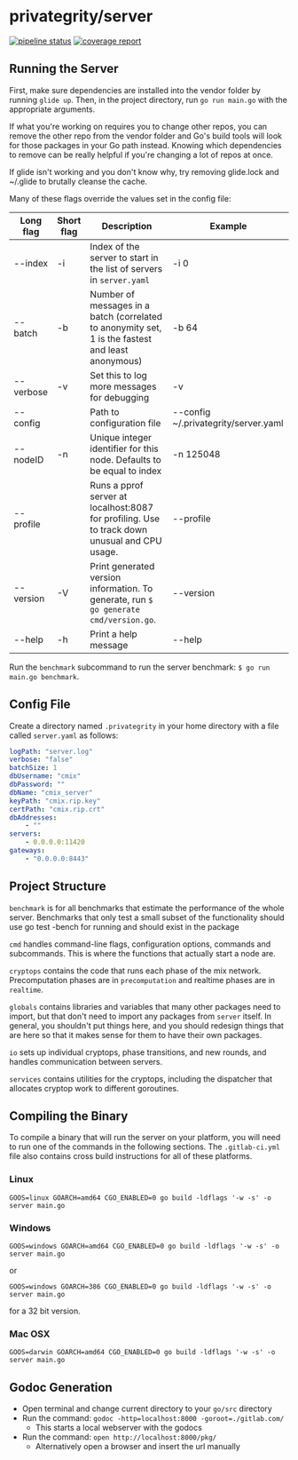 # privategrity/server

[![pipeline status](https://gitlab.com/elixxir/server/badges/master/pipeline.svg)](https://gitlab.com/elixxir/server/commits/master)
[![coverage report](https://gitlab.com/elixxir/server/badges/master/coverage.svg)](https://gitlab.com/elixxir/server/commits/master)

## Running the Server

First, make sure dependencies are installed into the vendor folder by running
`glide up`. Then, in the project directory, run `go run main.go` with the
appropriate arguments.

If what you're working on requires you to change other repos, you can remove
the other repo from the vendor folder and Go's build tools will look for those
packages in your Go path instead. Knowing which dependencies to remove can be
really helpful if you're changing a lot of repos at once.

If glide isn't working and you don't know why, try removing glide.lock and
~/.glide to brutally cleanse the cache.

Many of these flags override the values set in the config file:

|Long flag|Short flag|Description|Example|
|---|---|---|---|
|--index|-i|Index of the server to start in the list of servers in `server.yaml`|-i 0|
|--batch|-b|Number of messages in a batch (correlated to anonymity set, 1 is the fastest and least anonymous)|-b 64|
|--verbose|-v|Set this to log more messages for debugging|-v|
|--config| |Path to configuration file|--config ~/.privategrity/server.yaml|
|--nodeID|-n|Unique integer identifier for this node. Defaults to be equal to index|-n 125048|
|--profile| |Runs a pprof server at localhost:8087 for profiling. Use to track down unusual and CPU usage.|--profile|
|--version|-V|Print generated version information. To generate, run `$ go generate cmd/version.go`.|--version|
|--help|-h|Print a help message|--help|

Run the `benchmark` subcommand to run the server benchmark: `$ go run main.go benchmark`.

## Config File

Create a directory named `.privategrity` in your home directory with a file 
called `server.yaml` as follows:

``` yaml
logPath: "server.log"
verbose: "false"
batchSize: 1
dbUsername: "cmix"
dbPassword: ""
dbName: "cmix_server"
keyPath: "cmix.rip.key"
certPath: "cmix.rip.crt"
dbAddresses:
    - ""
servers:
    - 0.0.0.0:11420
gateways:
    - "0.0.0.0:8443"
```

## Project Structure

`benchmark` is for all benchmarks that estimate the performance of the whole 
server. Benchmarks that only test a small subset of the functionality should 
use go test -bench for running and should exist in the package

`cmd` handles command-line flags, configuration options, commands and 
subcommands. This is where the functions that actually start a node are.

`cryptops` contains the code that runs each phase of the mix network. 
Precomputation phases are in `precomputation` and realtime phases are in 
`realtime`.

`globals` contains libraries and variables that many other packages need to 
import, but that don't need to import any packages from `server` itself. In 
general, you shouldn't put things here, and you should redesign things that 
are here so that it makes sense for them to have their own packages.

`io` sets up individual cryptops, phase transitions, and new rounds, and 
handles communication between servers.

`services` contains utilities for the cryptops, including the dispatcher that
allocates cryptop work to different goroutines.

## Compiling the Binary

To compile a binary that will run the server on your platform,
you will need to run one of the commands in the following sections.
The `.gitlab-ci.yml` file also contains cross build instructions
for all of these platforms.

### Linux

```
GOOS=linux GOARCH=amd64 CGO_ENABLED=0 go build -ldflags '-w -s' -o server main.go
```

### Windows

```
GOOS=windows GOARCH=amd64 CGO_ENABLED=0 go build -ldflags '-w -s' -o server main.go
```

or

```
GOOS=windows GOARCH=386 CGO_ENABLED=0 go build -ldflags '-w -s' -o server main.go
```

for a 32 bit version.

### Mac OSX

```
GOOS=darwin GOARCH=amd64 CGO_ENABLED=0 go build -ldflags '-w -s' -o server main.go
```

## Godoc Generation


- Open terminal and change current directory to your `go/src` directory
- Run the command: `godoc -http=localhost:8000 -goroot=./gitlab.com/`
  - This starts a local webserver with the godocs
- Run the command: `open http://localhost:8000/pkg/`
  - Alternatively open a browser and insert the url manually

